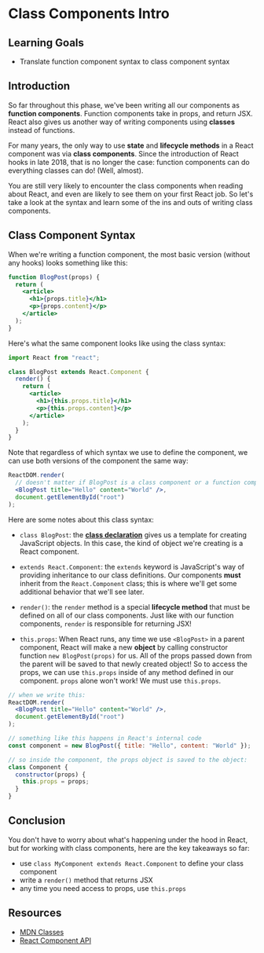 # Class Components Intro

## Learning Goals

- Translate function component syntax to class component syntax

## Introduction

So far throughout this phase, we've been writing all our components as
**function components**. Function components take in props, and return JSX.
React also gives us another way of writing components using **classes** instead
of functions.

For many years, the only way to use **state** and **lifecycle methods** in a
React component was via **class components**. Since the introduction of React
hooks in late 2018, that is no longer the case: function components can do
everything classes can do! (Well, almost).

You are still very likely to encounter the class components when reading about
React, and even are likely to see them on your first React job. So let's take a
look at the syntax and learn some of the ins and outs of writing class
components.

## Class Component Syntax

When we're writing a function component, the most basic version (without any
hooks) looks something like this:

```jsx
function BlogPost(props) {
  return (
    <article>
      <h1>{props.title}</h1>
      <p>{props.content}</p>
    </article>
  );
}
```

Here's what the same component looks like using the class syntax:

```jsx
import React from "react";

class BlogPost extends React.Component {
  render() {
    return (
      <article>
        <h1>{this.props.title}</h1>
        <p>{this.props.content}</p>
      </article>
    );
  }
}
```

Note that regardless of which syntax we use to define the component, we can use
both versions of the component the same way:

```jsx
ReactDOM.render(
  // doesn't matter if BlogPost is a class component or a function component!
  <BlogPost title="Hello" content="World" />,
  document.getElementById("root")
);
```

Here are some notes about this class syntax:

- `class BlogPost`: the [**class declaration**][classes] gives us a template for
  creating JavaScript objects. In this case, the kind of object we're creating
  is a React component.

- `extends React.Component`: the `extends` keyword is JavaScript's way of
  providing inheritance to our class definitions. Our components **must**
  inherit from the `React.Component` class; this is where we'll get some
  additional behavior that we'll see later.

- `render()`: the `render` method is a special **lifecycle method** that must be
  defined on all of our class components. Just like with our function
  components, `render` is responsible for returning JSX!

- `this.props`: When React runs, any time we use `<BlogPost>` in a parent
  component, React will make a new **object** by calling constructor function
  `new BlogPost(props)` for us. All of the props passed down from the parent
  will be saved to that newly created object! So to access the props, we can use
  `this.props` inside of any method defined in our component. `props` alone
  won't work! We must use `this.props`.

```jsx
// when we write this:
ReactDOM.render(
  <BlogPost title="Hello" content="World" />,
  document.getElementById("root")
);

// something like this happens in React's internal code
const component = new BlogPost({ title: "Hello", content: "World" });

// so inside the component, the props object is saved to the object:
class Component {
  constructor(props) {
    this.props = props;
  }
}
```

## Conclusion

You don't have to worry about what's happening under the hood in React, but for working with class components, here are the key takeaways so far:

- use `class MyComponent extends React.Component` to define your class component
- write a `render()` method that returns JSX
- any time you need access to props, use `this.props`

## Resources

- [MDN Classes][classes]
- [React Component API](https://reactjs.org/docs/react-component.html)

[classes]: https://developer.mozilla.org/en-US/docs/Web/JavaScript/Reference/Classes
